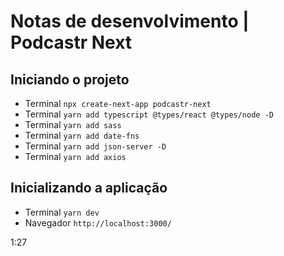 # **Notas de desenvolvimento** | Podcastr Next

## Iniciando o projeto
- Terminal ``npx create-next-app podcastr-next``
- Terminal ``yarn add typescript @types/react @types/node -D``
- Terminal ``yarn add sass``
- Terminal ``yarn add date-fns``
- Terminal ``yarn add json-server -D``
- Terminal ``yarn add axios``

## Inicializando a aplicação
- Terminal ``yarn dev``
- Navegador ``http://localhost:3000/``


1:27